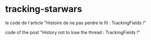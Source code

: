 # tracking-starwars
le code de l'article "Histoire de ne pas perdre le fil : TrackingFields !"

code of the post "History not to lose the thread : TrackingFields !"
